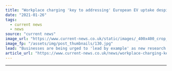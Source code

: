 ```yaml
---
title: "Workplace charging 'key to addressing' European EV uptake despite continued barriers"
date: "2021-01-26"
tags: 
  - current news
  - news
source: "current news"
image_url: "https://www.current-news.co.uk/static/images/_400x400_crop_center-center/321229-D15A8400_EVBox-f03cbe-large-1561973905-1.jpg"
image_fp: "/assets/img/post_thumbnails/130.jpg"
lead: "Businesses are being urged to 'lead by example' as new research details the continued barriers to workplace electric vehicle (EV) charging."
article_url: "https://www.current-news.co.uk/news/workplace-charging-key-to-addressing-european-ev-uptake-despite-continued-barriers?utm_source=rss-feeds&utm_medium=rss&utm_campaign=rss"
---
```


---
